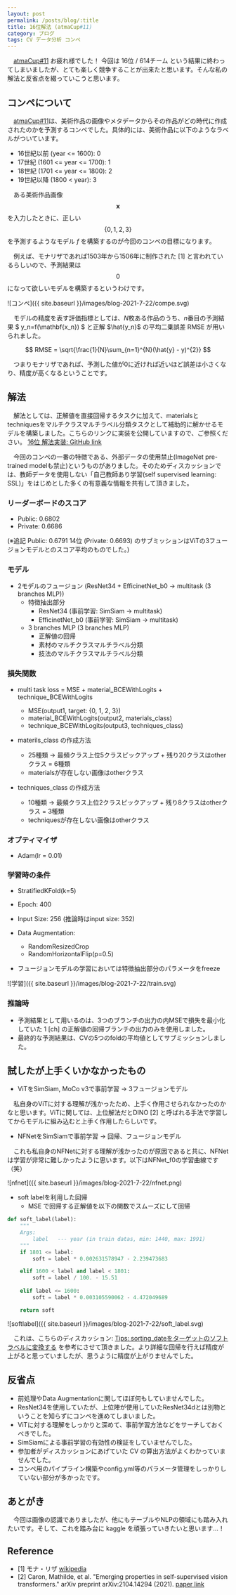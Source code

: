 ```yaml
---
layout: post
permalink: /posts/blog/:title
title: 16位解法 (atmaCup#11)
category: ブログ
tags: CV データ分析 コンペ
---
```

　[atmaCup#11](https://www.guruguru.science/competitions/17) お疲れ様でした！ 今回は 16位 / 614チーム という結果に終わってしまいましたが、とても楽しく競争することが出来たと思います。そんな私の解法と反省点を綴っていこうと思います。
<!--more-->

## コンペについて
　[atmaCup#11](https://www.guruguru.science/competitions/17)は、美術作品の画像やメタデータからその作品がどの時代に作成されたのかを予測するコンペでした。具体的には、美術作品に以下のようなラベルがついています。
* 16世紀以前 (year <= 1600): 0
* 17世紀 (1601 <= year <= 1700): 1
* 18世紀 (1701 <= year <= 1800): 2
* 19世紀以降 (1800 < year): 3

　ある美術作品画像 $$ \mathbf{x} $$ を入力したときに、正しい $$ \{ 0, 1, 2, 3 \} $$ を予測するようなモデル $f$ を構築するのが今回のコンペの目標になります。

　例えば、モナリザであれば1503年から1506年に制作された [1] と言われているらしいので、予測結果は$$ 0 $$になって欲しいモデルを構築するというわけです。

![コンペ]({{ site.baseurl }}/images/blog-2021-7-22/compe.svg)

　モデルの精度を表す評価指標としては、$N$枚ある作品のうち、$n$番目の予測結果 $ y_n=f(\mathbf{x_n}) $ と正解 $\hat{y_n}$ の平均二乗誤差 RMSE が用いられました。

$$ RMSE = \sqrt{\frac{1}{N}\sum_{n=1}^{N}(\hat{y} - y)^{2}} $$

　つまりモナリザであれば、予測した値が0に近ければ近いほど誤差は小さくなり、精度が高くなるということです。

## 解法
　解法としては、正解値を直接回帰するタスクに加えて、materialsとtechniquesをマルチクラスマルチラベル分類タスクとして補助的に解かせるモデルを構築しました。こちらのリンクに実装を公開していますので、ご参照ください。 [16位 解法実装: GitHub link](https://github.com/junprog/atmaCup11)

　今回のコンペの一番の特徴である、外部データの使用禁止(ImageNet pre-trained modelも禁止)というものがありました。そのためディスカッションでは、教師データを使用しない「自己教師あり学習(self supervised learning: SSL)」をはじめとした多くの有意義な情報を共有して頂きました。

### リーダーボードのスコア
* Public:  0.6802
* Private: 0.6686

(※追記 Public: 0.6791 14位 (Private: 0.6693) のサブミッションはViTの3フュージョンモデルとのスコア平均のものでした。)

### モデル
* 2モデルのフュージョン (ResNet34 + EfficinetNet_b0 -> multitask (3 branches MLP))
    * 特徴抽出部分
        * ResNet34 (事前学習: SimSiam -> multitask)
        * EfficinetNet_b0 (事前学習: SimSiam -> multitask)
    * 3 branches MLP (3 branches MLP)
        * 正解値の回帰
        * 素材のマルチクラスマルチラベル分類
        * 技法のマルチクラスマルチラベル分類

### 損失関数
* multi task loss = MSE + material_BCEWithLogits + technique_BCEWithLogits
    * MSE(output1, target: {0, 1, 2, 3})
    * material_BCEWithLogits(output2, materials_class)
    * technique_BCEWithLogits(output3, techniques_class)

* materils_class の作成方法
    * 25種類 -> 最頻クラス上位5クラスピックアップ + 残り20クラスはotherクラス = 6種類
    * materialsが存在しない画像はotherクラス

* techniques_class の作成方法
    * 10種類 -> 最頻クラス上位2クラスピックアップ + 残り8クラスはotherクラス = 3種類
    * techniquesが存在しない画像はotherクラス

### オプティマイザ
* Adam(lr = 0.01)

### 学習時の条件
* StratifiedKFold(k=5)
* Epoch: 400
* Input Size: 256 (推論時はinput size: 352)
* Data Augmentation:
    * RandomResizedCrop
    * RandomHorizontalFlip(p=0.5)

* フュージョンモデルの学習においては特徴抽出部分のパラメータをfreeze

![学習]({{ site.baseurl }}/images/blog-2021-7-22/train.svg)

### 推論時
* 予測結果として用いるのは、3つのブランチの出力の内MSEで損失を最小化していた 1 [ch] の正解値の回帰ブランチの出力のみを使用しました。
* 最終的な予測結果は、CVの5つのfoldの平均値としてサブミッションしました。

## 試したが上手くいかなかったもの
* ViTをSimSiam, MoCo v3で事前学習 -> 3フュージョンモデル

　私自身のViTに対する理解が浅かったため、上手く作用させられなかったのかなと思います。ViTに関しては、上位解法だとDINO [2] と呼ばれる手法で学習してからモデルに組み込むと上手く作用したらしいです。

* NFNetをSimSiamで事前学習 -> 回帰、フュージョンモデル

　これも私自身のNFNetに対する理解が浅かったのが原因であると共に、NFNetは学習が非常に難しかったように思います。以下はNFNet_f0の学習曲線です（笑）

![nfnet]({{ site.baseurl }}/images/blog-2021-7-22/nfnet.png)

* soft labelを利用した回帰
    * MSE で回帰する正解値を以下の関数でスムーズにして回帰

```python
def soft_label(label):
    """
    Args:
        label   --- year (in train datas, min: 1440, max: 1991)
    """
    if 1801 <= label:
        soft = label * 0.002631578947 - 2.239473683

    elif 1600 < label and label < 1801:
        soft = label / 100. - 15.51
    
    elif label <= 1600:
        soft = label * 0.003105590062 - 4.472049689

    return soft
```

![softlabel]({{ site.baseurl }}/images/blog-2021-7-22/soft_label.svg)

　これは、こちらのディスカッション: [Tips: sorting_dateをターゲットのソフトラベルに変換する](https://www.guruguru.science/competitions/17/discussions/000d76a9-fc4b-443e-95f2-5c066c0f3108/) を参考にさせて頂きました。より詳細な回帰を行えば精度が上がると思っていましたが、思うように精度が上がりませんでした。

## 反省点
* 前処理やData Augmentationに関してほぼ何もしていませんでした。
* ResNet34を使用していたが、上位陣が使用していたResNet34dとは別物ということを知らずにコンペを進めてしまいました。
* ViTに対する理解をしっかりと深めて、事前学習方法などをサーチしておくべきでした。　
* SimSiamによる事前学習の有効性の検証をしていませんでした。
* 参加者がディスカッションにあげていた CV の算出方法がよくわかっていませんでした。
* コンペ用のパイプライン構築やconfig.yml等のパラメータ管理をしっかりしていない部分が多かったです。

## あとがき
　今回は画像の認識でありましたが、他にもテーブルやNLPの領域にも踏み入れたいです。そして、これを踏み台に kaggle を頑張っていきたいと思います...！

## Reference
* [1] モナ・リザ [wikipedia](https://ja.wikipedia.org/wiki/%E3%83%A2%E3%83%8A%E3%83%BB%E3%83%AA%E3%82%B6)
* [2] Caron, Mathilde, et al. "Emerging properties in self-supervised vision transformers." arXiv preprint arXiv:2104.14294 (2021). [paper link](https://arxiv.org/abs/2104.14294)